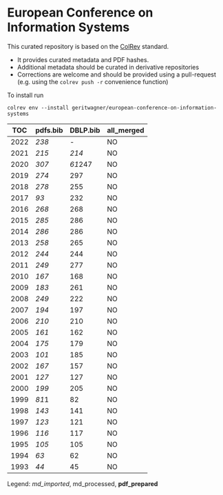 # European Conference on Information Systems

This curated repository is based on the [ColRev](https://github.com/geritwagner/colrev_core) standard.

- It provides curated metadata and PDF hashes.
- Additional metadata should be curated in derivative repositories
- Corrections are welcome and should be provided using a pull-request (e.g. using the `colrev push -r` convenience function)

To install run

```
colrev env --install geritwagner/european-conference-on-information-systems 
```

<!-- TABLE_SUMMARY -->

|TOC           |pdfs.bib        |DBLP.bib        |all_merged      |
|--------------|----------------|----------------|----------------|
|2022          |           *238*|               -|              NO|
|2021          |           *215*|           *214*|              NO|
|2020          |           *307*|         *61*247|              NO|
|2019          |           *274*|             297|              NO|
|2018          |           *278*|             255|              NO|
|2017          |            *93*|             232|              NO|
|2016          |           *268*|             268|              NO|
|2015          |           *285*|             286|              NO|
|2014          |           *286*|             286|              NO|
|2013          |           *258*|             265|              NO|
|2012          |           *244*|             244|              NO|
|2011          |           *249*|             277|              NO|
|2010          |           *167*|             168|              NO|
|2009          |           *183*|             261|              NO|
|2008          |           *249*|             222|              NO|
|2007          |           *194*|             197|              NO|
|2006          |           *210*|             210|              NO|
|2005          |           *161*|             162|              NO|
|2004          |           *175*|             179|              NO|
|2003          |           *101*|             185|              NO|
|2002          |           *167*|             157|              NO|
|2001          |           *127*|             127|              NO|
|2000          |           *199*|             205|              NO|
|1999          |           *81*1|              82|              NO|
|1998          |           *143*|             141|              NO|
|1997          |           *123*|             121|              NO|
|1996          |           *116*|             117|              NO|
|1995          |           *105*|             105|              NO|
|1994          |            *63*|              62|              NO|
|1993          |            *44*|              45|              NO|

Legend: *md_imported*, md_processed, **pdf_prepared**
